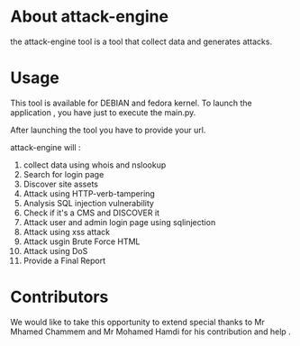 # About attack-engine
the attack-engine tool is a tool that collect data and generates attacks.


# Usage
This tool is available for DEBIAN and fedora kernel. To launch the application , you have just to execute the main.py.

After launching the tool you have  to provide your url.

attack-engine will :

1. collect data using whois and nslookup
2. Search for login page
3. Discover site assets
4. Attack using HTTP-verb-tampering 
5. Analysis SQL injection vulnerability  
6. Check if it's a CMS and DISCOVER it
7. Attack user and admin login page using sqlinjection
8. Attack using xss attack
9. Attack usgin Brute Force HTML 
10. Attack using DoS
11. Provide a Final Report



# Contributors

We would like to take this opportunity to extend special thanks to  Mr Mhamed Chammem and Mr Mohamed Hamdi for his contribution and help .
